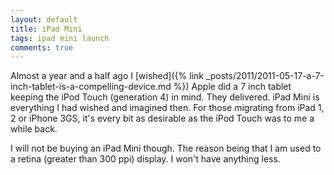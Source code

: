 ```yaml
---
layout: default
title: iPad Mini
tags: ipad mini launch
comments: true
---
```


Almost a year and a half ago I [wished]({% link _posts/2011/2011-05-17-a-7-inch-tablet-is-a-compelling-device.md %}) Apple did a 7 inch tablet keeping the iPod Touch (generation 4) in mind. They delivered. iPad Mini is everything I had wished and imagined then. For those migrating from iPad 1, 2 or iPhone 3GS, it's every bit as desirable as the iPod Touch was to me a while back.

I will not be buying an iPad Mini though. The reason being that I am used to a retina (greater than 300 ppi) display. I won't have anything less.
